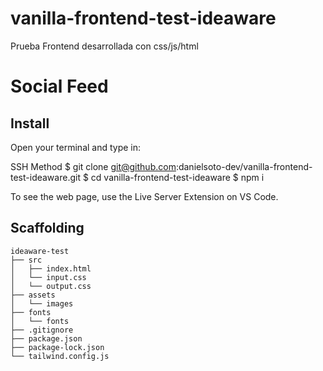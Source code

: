 # vanilla-frontend-test-ideaware
Prueba Frontend desarrollada con css/js/html

# Social Feed

## Install

Open your terminal and type in:

SSH Method
$ git clone git@github.com:danielsoto-dev/vanilla-frontend-test-ideaware.git
$ cd vanilla-frontend-test-ideaware
$ npm i

To see the web page, use the Live Server Extension on VS Code.

## Scaffolding

```text
ideaware-test
├── src
│   ├── index.html
│   └── input.css
│   └── output.css 
├── assets
│   └── images
├── fonts
│   └── fonts
├── .gitignore
├── package.json
├── package-lock.json
└── tailwind.config.js

